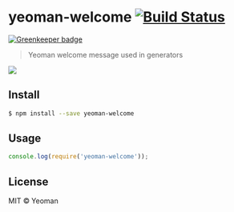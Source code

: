 # yeoman-welcome [![Build Status](https://travis-ci.org/yeoman/yeoman-welcome.svg?branch=master)](https://travis-ci.org/yeoman/yeoman-welcome)

[![Greenkeeper badge](https://badges.greenkeeper.io/yeoman/yeoman-welcome.svg)](https://greenkeeper.io/)

> Yeoman welcome message used in generators

![](screenshot.png)


## Install

```sh
$ npm install --save yeoman-welcome
```


## Usage

```js
console.log(require('yeoman-welcome'));
```


## License

MIT © Yeoman
